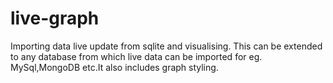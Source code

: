 # live-graph
Importing data live update from sqlite and visualising.
This can be extended to any database from which live data can be imported for eg. MySql,MongoDB etc.It also includes graph styling.


